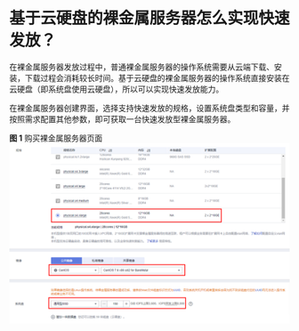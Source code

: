 # 基于云硬盘的裸金属服务器怎么实现快速发放？<a name="bms_faq_0033"></a>

在裸金属服务器发放过程中，普通裸金属服务器的操作系统需要从云端下载、安装，下载过程会消耗较长时间。基于云硬盘的裸金属服务器的操作系统直接安装在云硬盘（即系统盘使用云硬盘），所以可以实现快速发放能力。

在裸金属服务器创建界面，选择支持快速发放的规格，设置系统盘类型和容量，并按照需求配置其他参数，即可获取一台快速发放型裸金属服务器。

**图 1**  购买裸金属服务器页面<a name="fig1575432316100"></a>  
![](figures/购买裸金属服务器页面.png "购买裸金属服务器页面")


